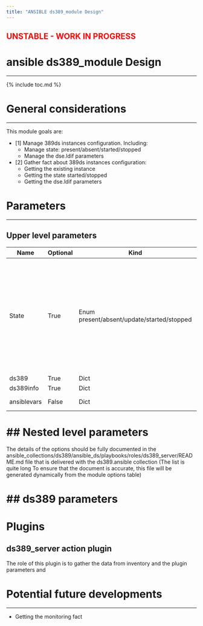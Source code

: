 ```yaml
---
title: "ANSIBLE ds389_module Design"
---
```


## <span style="color: red;">UNSTABLE - WORK IN PROGRESS</span>

# ansible ds389_module Design

-------------------

{% include toc.md %}

# General considerations

------------------------

This module goals are:

- [1] Manage 389ds instances configuration. Including:
  - Manage state: present/absent/started/stopped
  - Manage the dse.ldif parameters
- [2] Gather fact about 389ds instances configuration:
  - Getting the existing instance
  - Getting the state started/stopped
  - Getting the dse.ldif parameters

# Parameters

------------

## Upper level parameters

| Name        | Optional | Kind                                       | Description                                                                                                                                                                                                                                                                                                                                                                                                                                       |
| ----------- | -------- | ------------------------------------------ | ------------------------------------------------------------------------------------------------------------------------------------------------------------------------------------------------------------------------------------------------------------------------------------------------------------------------------------------------------------------------------------------------------------------------------------------------- |
| State       | True     | Enum present/absent/update/started/stopped | Determine the state of the instances.<br/>- *present* may add instances/backends/index/agreements but does not remove them<br/>- *absent* remove any 389ds related resources listed in the *ds389*  parameter<br/>- *update* synchronize the parameter. It does remove configured resources that are not specified in the parameters<br/>- *started* Ensure that all instances are started<br/>- *stopped* Ensure that all parameters are stopped |
| ds389       | True     | Dict                                       | The instances parameters for [1]                                                                                                                                                                                                                                                                                                                                                                                                                  |
| ds389info   | True     | Dict                                       | The prefix parameters                                                                                                                                                                                                                                                                                                                                                                                                                             |
| ansiblevars | False    | Dict                                       | Some variable got from the ansible framework                                                                                                                                                                                                                                                                                                                                                                                                      |

# ## Nested level parameters

The details of the options should be fully documented in the ansible_collections/ds389/ansible_ds/playbooks/roles/ds389_server/README.md file that is delivered with the ds389.ansible collection (The list is quite long
 To ensure that the document is accurate, 
  this file will be generated dynamically from the module options table)

# ## ds389 parameters

# Plugins

## ds389_server action plugin

The role of this plugin is to gather the data from inventory and the plugin parameters and  

# Potential future developments

------------------------

- Getting the monitoring fact  
